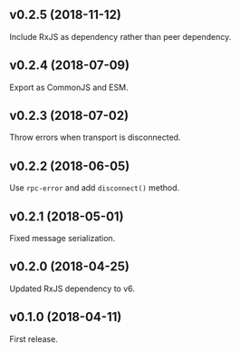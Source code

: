 ## v0.2.5 (2018-11-12)

Include RxJS as dependency rather than peer dependency.

## v0.2.4 (2018-07-09)

Export as CommonJS and ESM.

## v0.2.3 (2018-07-02)

Throw errors when transport is disconnected.

## v0.2.2 (2018-06-05)

Use `rpc-error` and add `disconnect()` method.

## v0.2.1 (2018-05-01)

Fixed message serialization.

## v0.2.0 (2018-04-25)

Updated RxJS dependency to v6.

## v0.1.0 (2018-04-11)

First release.
